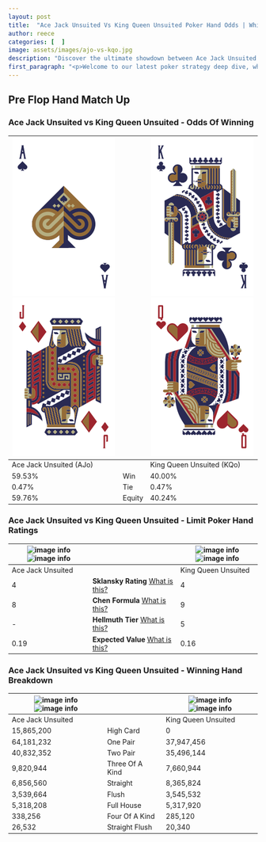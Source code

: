 ```yaml
---
layout: post
title:  "Ace Jack Unsuited Vs King Queen Unsuited Poker Hand Odds | Which Is The Better Hand In Poker? A Complete Guide"
author: reece
categories: [  ]
image: assets/images/ajo-vs-kqo.jpg
description: "Discover the ultimate showdown between Ace Jack Unsuited and King Queen Unsuited in poker! Uncover the odds, strategies, and scenarios where one hand triumphs over the other. Get ready to up your poker game with this thrilling analysis."
first_paragraph: "<p>Welcome to our latest poker strategy deep dive, where we're pitting two distinct hands against each other in a high-stakes showdown: Ace Jack Unsuited vs King Queen Unsuited.</p><p>In the dynamic world of poker, every decision counts, and knowing which hand holds the upper hand is key to your success at the table.</p><p>In this article, we'll dissect these two hands, explore the scenarios where one dominates the other, and equip you with the knowledge to make strategic choices that can tip the odds in your favor.</p><p>Get ready to unravel the intriguing dynamics of these poker hands and elevate your game to new heights.</p>"
---
```




[comment]: # (sp0)

## Pre Flop Hand Match Up

<div class="table hand-ratings" markdown="1"> 



### Ace Jack Unsuited vs King Queen Unsuited - Odds Of Winning


    
| ![image info](assets/images/hand1/a.png) ![image info](assets/images/hand1/jo.png) |  | ![image info](assets/images/hand2/k.png) ![image info](assets/images/hand2/qo.png) |
| -------- | -------- | -------- |
| Ace Jack Unsuited (AJo) |  | King Queen Unsuited (KQo) |
| 59.53% | Win | 40.00% |
| 0.47% | Tie | 0.47% |
| 59.76% | Equity | 40.24% |




[comment]: # (sp1)



### Ace Jack Unsuited vs King Queen Unsuited - Limit Poker Hand Ratings


    
| ![image info](https://www.riverpairs.com/assets/images/hand1/a.png) ![image info](https://www.riverpairs.com/assets/images/hand1/jo.png) |  | ![image info](https://www.riverpairs.com/assets/images/hand2/k.png) ![image info](https://www.riverpairs.com/assets/images/hand2/qo.png) |
| -------- | -------- | -------- |
| Ace Jack Unsuited |  | King Queen Unsuited |
| 4 | **Sklansky Rating** [What is this?](/sklansky-rating-explained) | 4 |
| 8 | **Chen Formula** [What is this?](/chen-formula-explained) | 9 |
| - | **Hellmuth Tier** [What is this?](/Hellmuth-tier-explained) | 5 |
| 0.19 | **Expected Value** [What is this?](/expected-value-explained) | 0.16 |




[comment]: # (sp2)



### Ace Jack Unsuited vs King Queen Unsuited - Winning Hand Breakdown


    
| ![image info](https://www.riverpairs.com/assets/images/hand1/a.png) ![image info](https://www.riverpairs.com/assets/images/hand1/jo.png) |  | ![image info](https://www.riverpairs.com/assets/images/hand2/k.png) ![image info](https://www.riverpairs.com/assets/images/hand2/qo.png) |
| -------- | -------- | -------- |
| Ace Jack Unsuited |  | King Queen Unsuited |
| 15,865,200 | High Card | 0 |
| 64,181,232 | One Pair | 37,947,456 |
| 40,832,352 | Two Pair | 35,496,144 |
| 9,820,944 | Three Of A Kind | 7,660,944 |
| 6,856,560 | Straight | 8,365,824 |
| 3,539,664 | Flush | 3,545,532 |
| 5,318,208 | Full House | 5,317,920 |
| 338,256 | Four Of A Kind | 285,120 |
| 26,532 | Straight Flush | 20,340 |




[comment]: # (sp3)



</div>

[comment]: # (sp4)



[comment]: # (sp5)

